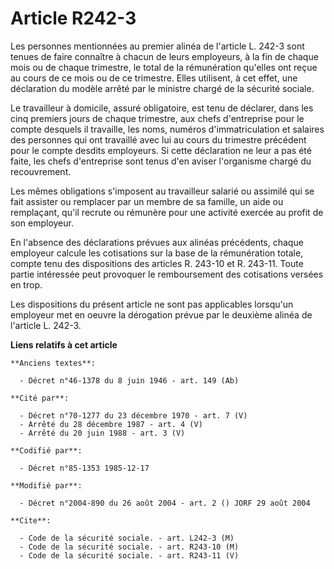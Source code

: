 # Article R242-3

Les personnes mentionnées au premier alinéa de l'article L. 242-3 sont tenues de faire connaître à chacun de leurs
employeurs, à la fin de chaque mois ou de chaque trimestre, le total de la rémunération qu'elles ont reçue au cours de ce
mois ou de ce trimestre. Elles utilisent, à cet effet, une déclaration du modèle arrêté par le ministre chargé de la sécurité
sociale.

Le travailleur à domicile, assuré obligatoire, est tenu de déclarer, dans les cinq premiers jours de chaque trimestre, aux
chefs d'entreprise pour le compte desquels il travaille, les noms, numéros d'immatriculation et salaires des personnes qui
ont travaillé avec lui au cours du trimestre précédent pour le compte desdits employeurs. Si cette déclaration ne leur a pas
été faite, les chefs d'entreprise sont tenus d'en aviser l'organisme chargé du recouvrement.

Les mêmes obligations s'imposent au travailleur salarié ou assimilé qui se fait assister ou remplacer par un membre de sa
famille, un aide ou remplaçant, qu'il recrute ou rémunère pour une activité exercée au profit de son employeur.

En l'absence des déclarations prévues aux alinéas précédents, chaque employeur calcule les cotisations sur la base de la
rémunération totale, compte tenu des dispositions des articles R. 243-10 et R. 243-11. Toute partie intéressée peut provoquer
le remboursement des cotisations versées en trop.

Les dispositions du présent article ne sont pas applicables lorsqu'un employeur met en oeuvre la dérogation prévue par le
deuxième alinéa de l'article L. 242-3.

**Liens relatifs à cet article**

	**Anciens textes**:

	  - Décret n°46-1378 du 8 juin 1946 - art. 149 (Ab)

	**Cité par**:

	  - Décret n°70-1277 du 23 décembre 1970 - art. 7 (V)
	  - Arrêté du 28 décembre 1987 - art. 4 (V)
	  - Arrêté du 20 juin 1988 - art. 3 (V)

	**Codifié par**:

	  - Décret n°85-1353 1985-12-17

	**Modifié par**:

	  - Décret n°2004-890 du 26 août 2004 - art. 2 () JORF 29 août 2004

	**Cite**:

	  - Code de la sécurité sociale. - art. L242-3 (M)
	  - Code de la sécurité sociale. - art. R243-10 (M)
	  - Code de la sécurité sociale. - art. R243-11 (V)
